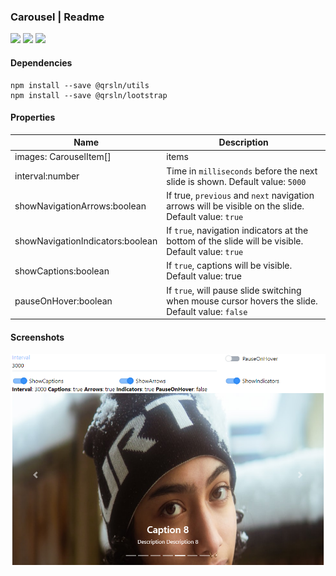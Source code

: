 ### Carousel | Readme

[![](https://img.shields.io/badge/Main-readme-white?style=for-the-badge)](../../readme.md)
[![](https://img.shields.io/badge/usage-orange?style=for-the-badge)](usage.md)
[![](https://img.shields.io/badge/Demo-blue?style=for-the-badge)](https://krsln.github.io/Showcase/LootBox/Carousel)

#### Dependencies

```shell
npm install --save @qrsln/utils
npm install --save @qrsln/lootstrap
```

#### Properties

| Name                             | Description                                                                                          |
|----------------------------------|------------------------------------------------------------------------------------------------------|
| images: CarouselItem[]           | items                                                                                                |
| interval:number                  | Time in `milliseconds` before the next slide is shown. Default value: `5000`                         |
| showNavigationArrows:boolean     | If true, `previous` and `next` navigation arrows will be visible on the slide. Default value: `true` |
| showNavigationIndicators:boolean | If `true`, navigation indicators at the bottom of the slide will be visible. Default value: `true`   |
| showCaptions:boolean             | If `true`, captions will be visible. Default value: true                                             |
| pauseOnHover:boolean             | If `true`, will pause slide switching when mouse cursor hovers the slide. Default value: `false`     |

#### Screenshots

![](../../../../Images\LootBox\Carousel_2022-01-27.png "Carousel")
 
